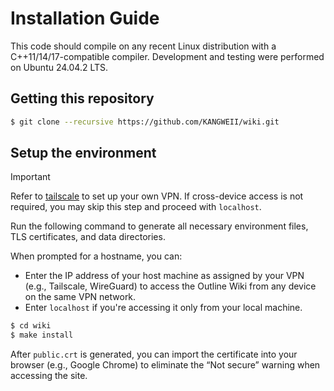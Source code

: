 # Installation Guide

This code should compile on any recent Linux distribution with a C++11/14/17-compatible compiler. Development and testing were performed on Ubuntu 24.04.2 LTS.

## Getting this repository
```bash
$ git clone --recursive https://github.com/KANGWEII/wiki.git
```

## Setup the environment
> [!IMPORTANT]  
> Refer to [tailscale](https://tailscale.com/tailscale) to set up your own VPN. If cross-device access is not required, you may skip this step and proceed with `localhost`.

Run the following command to generate all necessary environment files, TLS certificates, and data directories.

When prompted for a hostname, you can:
- Enter the IP address of your host machine as assigned by your VPN (e.g., Tailscale, WireGuard) to access the Outline Wiki from any device on the same VPN network.
- Enter `localhost` if you're accessing it only from your local machine.
```bash
$ cd wiki
$ make install
```

After `public.crt` is generated, you can import the certificate into your browser (e.g., Google Chrome) to eliminate the “Not secure” warning when accessing the site. 